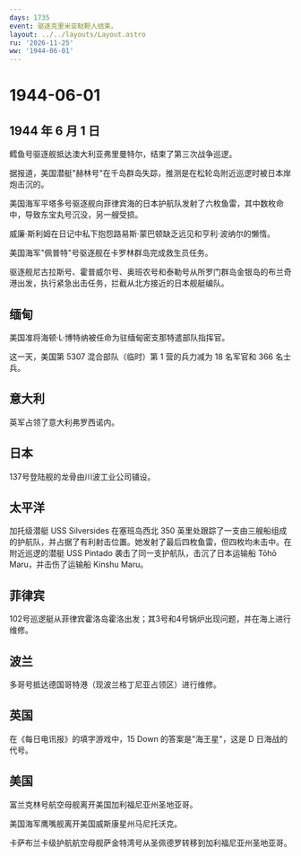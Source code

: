 ```yaml
---
days: 1735
event: 驱逐克里米亚鞑靼人结束。
layout: ../../layouts/Layout.astro
ru: '2026-11-25'
ww: '1944-06-01'
---
```


# 1944-06-01

## 1944 年 6 月 1 日

鳕鱼号驱逐舰抵达澳大利亚弗里曼特尔，结束了第三次战争巡逻。

据报道，美国潜艇"赫林号"在千岛群岛失踪，推测是在松轮岛附近巡逻时被日本岸炮击沉的。

美国海军平塔多号驱逐舰向菲律宾海的日本护航队发射了六枚鱼雷，其中数枚命中，导致东宝丸号沉没，另一艘受损。

威廉·斯利姆在日记中私下抱怨路易斯·蒙巴顿缺乏远见和亨利·波纳尔的懒惰。

美国海军"佩普特"号驱逐舰在卡罗林群岛完成救生员任务。

驱逐舰尼古拉斯号、霍普威尔号、奥班农号和泰勒号从所罗门群岛金银岛的布兰奇港出发，执行紧急出击任务，拦截从北方接近的日本舰艇编队。

## 缅甸

美国准将海顿·L·博特纳被任命为驻缅甸密支那特遣部队指挥官。

这一天，美国第 5307 混合部队（临时）第 1 营的兵力减为 18 名军官和 366
名士兵。

## 意大利

英军占领了意大利弗罗西诺内。

## 日本

137号登陆舰的龙骨由川波工业公司铺设。

## 太平洋

加托级潜艇 USS Silversides 在塞班岛西北 350
英里处跟踪了一支由三艘船组成的护航队，并占据了有利射击位置。她发射了最后四枚鱼雷，但四枚均未击中。在附近巡逻的潜艇
USS Pintado 袭击了同一支护航队，击沉了日本运输船 Tōhō
Maru，并击伤了运输船 Kinshu Maru。

## 菲律宾

102号巡逻艇从菲律宾霍洛岛霍洛出发；其3号和4号锅炉出现问题，并在海上进行维修。

## 波兰

多哥号抵达德国哥特港（现波兰格丁尼亚占领区）进行维修。

## 英国

在《每日电讯报》的填字游戏中，15 Down 的答案是"海王星"，这是 D
日海战的代号。

## 美国

富兰克林号航空母舰离开美国加利福尼亚州圣地亚哥。

美国海军鹰嘴舰离开美国威斯康星州马尼托沃克。

卡萨布兰卡级护航航空母舰萨金特湾号从圣佩德罗转移到加利福尼亚州圣地亚哥。